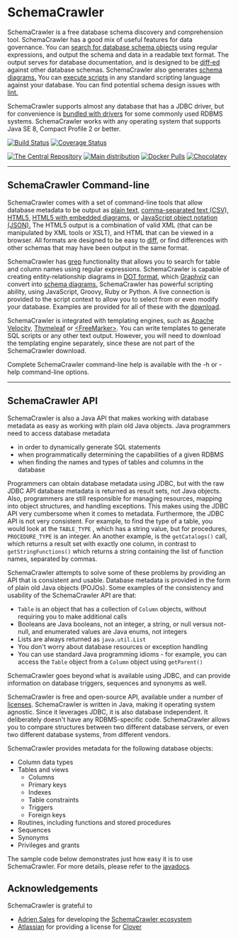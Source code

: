 # SchemaCrawler

SchemaCrawler is a free database schema discovery and comprehension tool.
SchemaCrawler has a good mix of useful features for data governance. You can
[search for database schema objects](schemacrawler_grep.html) using regular
expressions, and output the schema and data in a readable text format. The
output serves for database documentation, and is designed to be
[diff-ed](http://en.wikipedia.org/wiki/Diff) against other database schemas.
SchemaCrawler also generates [schema diagrams.](diagramming.html) You can
[execute scripts](scripting.html) in any standard scripting language against
your database. You can find potential schema design issues with
[lint.](lint.html)

SchemaCrawler supports almost any database that has a JDBC driver, but for
convenience is [bundled with drivers](database-support.html) for some commonly used
RDBMS systems. SchemaCrawler works with any operating system that supports
Java SE 8, Compact Profile 2 or better.

[![Build Status](https://travis-ci.org/schemacrawler/SchemaCrawler.svg?branch=master)](https://travis-ci.org/schemacrawler/SchemaCrawler)
[![Coverage Status](https://img.shields.io/codecov/c/github/schemacrawler/SchemaCrawler/master.svg)](https://codecov.io/gh/schemacrawler/SchemaCrawler)

[![The Central Repository](https://img.shields.io/maven-central/v/us.fatehi/schemacrawler.svg)](http://search.maven.org/#search%7Cga%7C1%7Cg%3Aus.fatehi%20schemacrawler)
[![Main distribution](https://img.shields.io/badge/zip-download-blue.svg)](https://github.com/schemacrawler/SchemaCrawler/releases/latest)
[![Docker Pulls](https://img.shields.io/docker/pulls/sualeh/schemacrawler.svg)](https://hub.docker.com/r/sualeh/schemacrawler/)
[![Chocolatey](https://img.shields.io/badge/chocolatey-install-blue.svg)](https://chocolatey.org/packages/schemacrawler)

-----

## SchemaCrawler Command-line

SchemaCrawler comes with a set of command-line tools that allow database
metadata to be output as [plain text,](snapshot-examples/snapshot.text)
[comma-separated text (CSV),](snapshot-examples/snapshot.csv)
[HTML5,](snapshot-examples/snapshot.html)
[HTML5 with embedded diagrams,](snapshot-examples/snapshot.svg.html) or
[JavaScript object notation (JSON).](snapshot-examples/snapshot.json)
The HTML5 output is a combination of valid XML (that
can be manipulated by XML tools or XSLT), and HTML that can be viewed in a
browser. All formats are designed to be easy to
[diff](http://en.wikipedia.org/wiki/Diff), or find differences with other
schemas that may have been output in the same format.

SchemaCrawler has [grep](schemacrawler_grep.html) functionality that allows
you to search for table and column names using regular expressions.
SchemaCrawler is capable of creating entity-relationship diagrams in
[DOT format,](http://www.graphviz.org/doc/info/lang.html ) which
[Graphviz](http://www.graphviz.org/) can convert into [schema diagrams.](diagramming.html)
SchemaCrawler has powerful scripting ability,
using JavaScript, Groovy, Ruby or Python. A live connection is provided to the
script context to allow you to select from or even modify your database.
Examples are provided for all of these with the
[download](http://github.com/schemacrawler/SchemaCrawler/releases/).

SchemaCrawler is integrated with templating engines, such
as [Apache Velocity](http://velocity.apache.org/), [Thymeleaf](http://www.thymeleaf.org/) or
[&lt;FreeMarker&gt;](http://freemarker.org/). You can write templates to
generate SQL scripts or any other text output. However, you will need to download the
templating engine separately, since these are not part of the SchemaCrawler download.

Complete SchemaCrawler command-line help is available with the -h or -help command-line
options.

-----

## SchemaCrawler API

SchemaCrawler is also a Java API that makes working with database metadata as
easy as working with plain old Java objects. Java programmers need to access
database metadata

- in order to dynamically generate SQL statements
- when programmatically determining the capabilities of a given RDBMS
- when finding the names and types of tables and columns in the database

Programmers can obtain database metadata using JDBC, but with the raw JDBC API
database metadata is returned as result sets, not Java objects. Also,
programmers are still responsible for managing resources, mapping into object
structures, and handling exceptions. This makes using the JDBC API very
cumbersome when it comes to metadata. Furthermore, the JDBC API is not very
consistent. For example, to find the type of a table, you would look at the
`TABLE_TYPE` , which has a string value, but for procedures, `PROCEDURE_TYPE`
is an integer. An another example, is the `getCatalogs()` call, which returns
a result set with exactly one column, in contrast to `getStringFunctions()`
which returns a string containing the list of function names, separated by
commas.

SchemaCrawler attempts to solve some of these problems by providing an API
that is consistent and usable. Database metadata is provided in the form of
plain old Java objects (POJOs). Some examples of the consistency and usability
of the SchemaCrawler API are that:

- `Table` is an object that has a collection of `Column` objects, without
  requiring you to make additional calls
- Booleans are Java booleans, not an integer, a string, or null versus not-null,
  and enumerated values are Java enums, not integers
- Lists are always returned as `java.util.List`
- You don't worry about database resources or exception handling
- You can use standard Java programming idioms - for example, you can access the
  `Table` object from a `Column` object using `getParent()`

SchemaCrawler goes beyond what is available using JDBC, and can provide
information on database triggers, sequences and synonyms as well.

SchemaCrawler is free and open-source API, available under a number of
[licenses](license.html). SchemaCrawler is written
in Java, making it operating system agnostic. Since it leverages JDBC, it is
also database independent. It deliberately doesn't have any RDBMS-specific
code. SchemaCrawler allows you to compare structures between two different
database servers, or even two different database systems, from different
vendors.

SchemaCrawler provides metadata for the following database objects:

* Column data types
* Tables and views
    * Columns
    * Primary keys
    * Indexes
    * Table constraints
    * Triggers
    * Foreign keys
* Routines, including functions and stored procedures
* Sequences
* Synonyms
* Privileges and grants

The sample code below demonstrates just how easy it is to use SchemaCrawler. For more details, please refer to the [javadocs](apidocs/index.html).

<script src="https://gist.github.com/sualeh/63e4b8cb0515c6e928e7a9a419f46411.js"></script>


## Acknowledgements

SchemaCrawler is grateful to 

- [Adrien Sales](https://www.linkedin.com/in/adrien-sales) for developing the [SchemaCrawler ecosystem](ecosystem.html)
- [Atlassian](https://www.atlassian.com/) for providing a license for [Clover](https://www.atlassian.com/software/clover)

